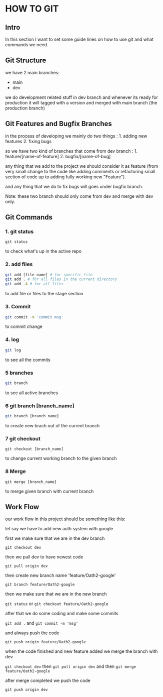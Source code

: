 # HOW TO GIT

## Intro

In this section I want to set some guide lines on how to use git and what commands we need.

## Git Structure

we have 2 main branches:

+ main
+ dev

we do development related stuff in dev branch and whenever its ready for production it will tagged with a version and merged with main branch (the production branch)

## Git Features and Bugfix Branches

in the process of developing we mainly do two things :
    1. adding new features
    2. fixing bugs

so we have two kind of branches that come from dev branch :
    1. feature/[name-of-feature]
    2. bugfix/[name-of-bug]

any thing that we add to the project we should consider it as feature (from very small change to the code like adding comments or refactoring small section of code up to adding fully working new "Feature").

and any thing that we do to fix bugs will goes under bugfix branch.

Note: these two branch should only come from dev and merge with dev only.

## Git Commands

### 1. git status

```console
git status
```

to check what's up in the active repo

### 2. add files

``` bash
git add [file name] # for specific file
git add . # for all files in the current directory
git add -A # for all files
```

to add file or files to the stage section

### 3. Commit

``` bash
git commit -m 'commit msg'
```

to commit change

### 4. log

``` bash
git log
```

to see all the commits

### 5 branches

``` bash
git branch
```

to see all active branches

### 6 git branch [branch_name]

``` bash
git branch [branch name]
```

to create new brach out of the current branch

### 7 git checkout

``` console
git checkout [branch_name]
```

to change current working branch to the given branch

### 8 Merge

``` console
git merge [branch_name]

```

to merge given branch with current branch

## Work Flow

our work flow in this project should be something like this:

let say we have to add new auth system with google

first we make sure that we are in the dev branch

`git checkout dev`

then we pull dev to have newest code

`git pull origin dev`

then create new branch name 'feature/Oath2-google'

`git branch feature/Oath2-google`

then we make sure that we are in the new branch

`git status` or `git checkout feature/Oath2-google`

after that we do some coding and make some commits

`git add .` and `git commit -m 'msg'`

and always push the code

`git push origin feature/Oath2-google`

when the code finished and new feature added we merge the branch with dev

`git checkout dev` then `git pull origin dev` and then `git merge feature/Oath2-google`

after merge completed we push the code

`git push origin dev`
